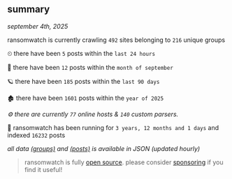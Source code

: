 
## summary
_september 4th, 2025_

ransomwatch is currently crawling `492` sites belonging to `216` unique groups

⏲ there have been `5` posts within the `last 24 hours`

🦈 there have been `12` posts within the `month of september`

🪐 there have been `185` posts within the `last 90 days`

🏚 there have been `1601` posts within the `year of 2025`

_⚙️ there are currently `77` online hosts & `140` custom parsers._

🦕 ransomwatch has been running for `3 years, 12 months and 1 days` and indexed `16232` posts

_all data  [(groups)](http://ransomwhat.telemetry.ltd/groups) and [(posts)](http://ransomwhat.telemetry.ltd/posts) is available in JSON (updated hourly)_

> ransomwatch is fully [open source](https://github.com/joshhighet/ransomwatch#ransomwatch--). please consider [sponsoring](https://github.com/sponsors/joshhighet) if you find it useful!
